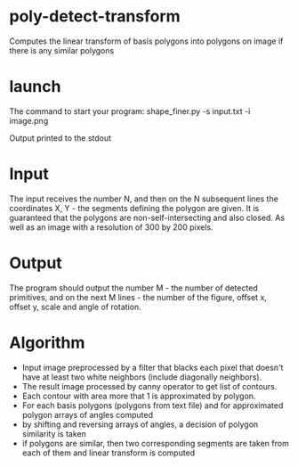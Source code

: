# poly-detect-transform

Computes the linear transform of basis polygons into polygons on image if there is any similar polygons


# launch
The command to start your program:
shape_finer.py -s input.txt -i image.png 

Output printed to the stdout

# Input
The input receives the number N, and then on the N subsequent lines the coordinates X, Y - the segments defining the polygon are given. It is guaranteed that the polygons are non-self-intersecting and also closed. As well as an image with a resolution of 300 by 200 pixels.

# Output
The program should output the number M - the number of detected primitives, and on the next M lines - the number of the figure, offset x, offset y, scale and angle of rotation.

# Algorithm


- Input image preprocessed by a filter that blacks each pixel that doesn't have at least two white neighbors (include diagonally neighbors).
- The result image processed by canny operator to get list of contours.
- Each contour with area more that 1 is approximated by polygon.
- For each basis polygons (polygons from text file) and for approximated polygon arrays of angles computed
- by shifting and reversing arrays of angles, a decision of polygon similarity is taken
- if polygons are similar, then two corresponding segments are taken from each of them and linear transform is computed
